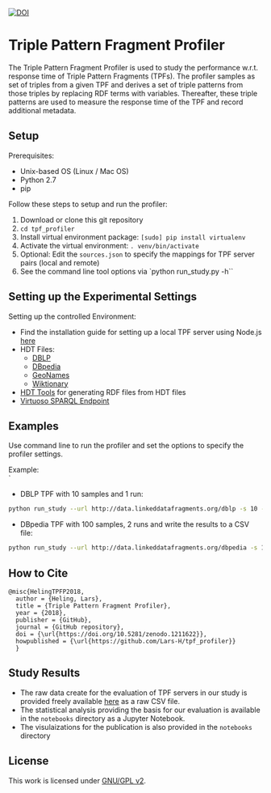 [![DOI](https://zenodo.org/badge/DOI/10.5281/zenodo.1211622.svg)](https://doi.org/10.5281/zenodo.1211622)

# Triple Pattern Fragment Profiler

The Triple Pattern Fragment Profiler is used to study the performance w.r.t. response time of Triple Pattern Fragments (TPFs). The profiler samples as set of triples from a given TPF and derives a set of triple patterns from those triples by replacing RDF terms with variables. Thereafter, these triple patterns are used to measure the response time of the TPF and record additional metadata. 

## Setup

Prerequisites:
- Unix-based OS (Linux / Mac OS)
- Python 2.7
- pip

Follow these steps to setup and run the profiler:
1. Download or clone this git repository
2. `cd tpf_profiler`
3. Install virtual environment package: `[sudo] pip install virtualenv`
4. Activate the virtual environment: `. venv/bin/activate`
5. Optional: Edit the `sources.json` to specify the mappings for TPF server pairs (local and remote)
6. See the command line tool options via `python run_study.py -h``

## Setting up the Experimental Settings

Setting up the controlled Environment:
- Find the installation guide for setting up a local TPF server using Node.js [here](https://github.com/LinkedDataFragments/Server.js)
- HDT Files:
	* [DBLP](http://downloads.linkeddatafragments.org/hdt/dblp-20170124.hdt)
	* [DBpedia](http://downloads.linkeddatafragments.org/hdt/dbpedia2014_en_multi.hdt)
	* [GeoNames](http://downloads.linkeddatafragments.org/hdt/geonames-11-11-2012.hdt)
	* [Wiktionary](http://downloads.linkeddatafragments.org/hdt/wiktionary_en_2012-07-21.hdt)	
- [HDT Tools](https://github.com/rdfhdt/hdt-cpp) for generating RDF files from HDT files
- [Virtuoso SPARQL Endpoint](https://virtuoso.openlinksw.com/dataspace/doc/dav/wiki/Main/VOSSparqlProtocol)

## Examples

Use command line to run the profiler and set the options to specify the profiler settings.
 
Example:  
`
- DBLP TPF with 10 samples and 1 run:

```bash
python run_study --url http://data.linkeddatafragments.org/dblp -s 10 -r -1
```


- DBpedia TPF with 100 samples, 2 runs and write the results to a CSV file:
`````bash
python run_study --url http://data.linkeddatafragments.org/dbpedia -s 100 -r -2 -w 1
`````



## How to Cite

````text
@misc{HelingTPFP2018,
  author = {Heling, Lars},
  title = {Triple Pattern Fragment Profiler},
  year = {2018},
  publisher = {GitHub},
  journal = {GitHub repository},
  doi = {\url{https://doi.org/10.5281/zenodo.1211622}},
  howpublished = {\url{https://github.com/Lars-H/tpf_profiler}}
  }
````


## Study Results

- The raw data create for the evaluation of TPF servers in our study is provided freely available [here](https://ndownloader.figshare.com/files/10991108) as a raw CSV file.
- The statistical analysis providing the basis for our evaluation is available in the `notebooks` directory as a Jupyter Notebook.
- The visulaizations for the publication is also provided in the `notebooks` directory 

## License

This work is licensed under [GNU/GPL v2](https://www.gnu.org/licenses/gpl-2.0.html).